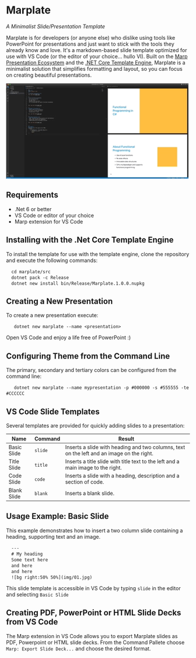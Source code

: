 # Marplate
*A Minimalist Slide/Presentation Template*

Marplate is for developers (or anyone else) who dislike using tools like PowerPoint for presentations and just want to stick with the tools they already know and love.  It's a markdown-based slide template optimized for use with VS Code (or the editor of your choice… hullo VI). Built on the [Marp Presentation Ecosystem](https://marp.app/) and the [.NET Core Template Engine](https://github.com/dotnet/templating/), Marplate is a minimalist solution that simplifies formatting and layout, so you can focus on creating beautiful presentations. 

![](images/marplate.gif)

## Requirements
- .Net 6 or better
- VS Code or editor of your choice
- Marp extension for VS Code

## Installing with the .Net Core Template Engine
To install the template for use with the template engine, clone the repository and execute the following commands:
```console
  cd marplate/src
  dotnet pack -c Release
  dotnet new install bin/Release/Marplate.1.0.0.nupkg
```

## Creating a New Presentation
To create a new presentation execute:
```console
   dotnet new marplate --name <presentation>
```

Open VS Code and enjoy a life free of PowerPoint :)

## Configuring Theme from the Command Line
The primary, secondary and tertiary colors can be configured from the command line:

```console
   dotnet new marplate --name mypresentation -p #000000 -s #555555 -te #CCCCCC
```

## VS Code Slide Templates
Several templates are provided for quickly adding slides to a presentation:

|  Name  | Command   | Result    |   
|--------|-----------|-----------|
| Basic Slide | `slide` |  Inserts a slide with heading and two columns, text on the left and an image on the right. |
| Title Slide | `title` |  Inserts a title slide with title text to the left and a main image to the right. |
| Code Slide | `code` | Inserts a slide with a heading, description and a section of code. |
| Blank Slide | `blank` | Inserts a blank slide. |


## Usage Example: Basic Slide
This example demonstrates how to insert a two column slide containing a heading, supporting text and an image.

 ```console
   ---
   # My heading
   Some text here
   and here
   and here
   ![bg right:50% 50%](img/01.jpg)
 ```
 
This slide template is accessible in VS Code by typing `slide` in the editor and selecting `Basic Slide` 

## Creating PDF, PowerPoint or HTML Slide Decks from VS Code
The Marp extension in VS Code allows you to export Marplate slides as PDF, Powerpoint or HTML slide decks.
From the Command Pallete choose `Marp: Export Slide Deck...` and choose the desired format.
